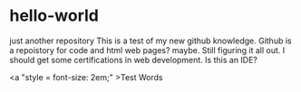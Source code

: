 # hello-world
just another repository
This is a test of my new github knowledge. 
Github is a repoistory for code and html web pages? maybe. 
Still figuring it all out. 
I should get some certifications in web development. Is this an IDE? 

<a "style = font-size: 2em;" >Test Words<a/>

